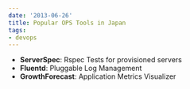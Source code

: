 ```yaml
---
date: '2013-06-26'
title: Popular OPS Tools in Japan
tags:
- devops
---
```



- **ServerSpec**:  Rspec Tests for provisioned servers
- **Fluentd**: Pluggable Log Management
- **GrowthForecast**: Application Metrics Visualizer



<script async class="speakerdeck-embed" data-id="48831e70bafb013085db129a9bcdf730" data-ratio="1.77777777777778" src="//speakerdeck.com/assets/embed.js"></script>
